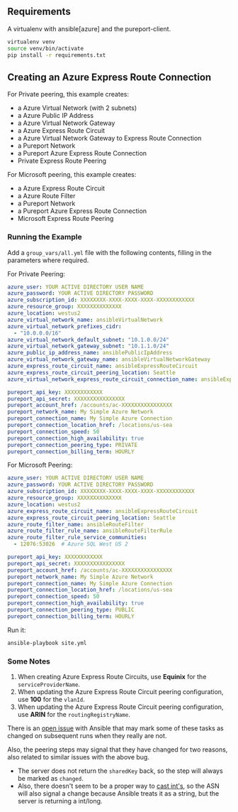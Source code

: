 ## Requirements
A virtualenv with ansible[azure] and the pureport-client.

```bash
virtualenv venv
source venv/bin/activate
pip install -r requirements.txt
```

## Creating an Azure Express Route Connection
For Private peering, this example creates:
- a Azure Virtual Network (with 2 subnets)
- a Azure Public IP Address
- a Azure Virtual Network Gateway
- a Azure Express Route Circuit
- a Azure Virtual Network Gateway to Express Route Connection
- a Pureport Network
- a Pureport Azure Express Route Connection
- Private Express Route Peering

For Microsoft peering, this example creates:
- a Azure Express Route Circuit
- a Azure Route Filter
- a Pureport Network
- a Pureport Azure Express Route Connection
- Microsoft Express Route Peering

### Running the Example
Add a `group_vars/all.yml` file with the following contents, filling in the parameters where required.

For Private Peering:
```yaml
azure_user: YOUR ACTIVE DIRECTORY USER NAME
azure_password: YOUR ACTIVE DIRECTORY PASSWORD
azure_subscription_id: XXXXXXXX-XXXX-XXXX-XXXX-XXXXXXXXXXXX
azure_resource_group: XXXXXXXXXXXXXX
azure_location: westus2
azure_virtual_network_name: ansibleVirtualNetwork
azure_virtual_network_prefixes_cidr:
  - "10.0.0.0/16"
azure_virtual_network_default_subnet: "10.1.0.0/24"
azure_virtual_network_gateway_subnet: "10.1.1.0/24"
azure_public_ip_address_name: ansiblePublicIpAddress
azure_virtual_network_gateway_name: ansibleVirtualNetworkGateway
azure_express_route_circuit_name: ansibleExpressRouteCircuit
azure_express_route_circuit_peering_location: Seattle
azure_virtual_network_express_route_circuit_connection_name: ansibleExpressRouteConnection

pureport_api_key: XXXXXXXXXXXX
pureport_api_secret: XXXXXXXXXXXXXXXX
pureport_account_href: /accounts/ac-XXXXXXXXXXXXXXXX
pureport_network_name: My Simple Azure Network
pureport_connection_name: My Simple Azure Connection
pureport_connection_location_href: /locations/us-sea
pureport_connection_speed: 50
pureport_connection_high_availability: true
pureport_connection_peering_type: PRIVATE
pureport_connection_billing_term: HOURLY
```

For Microsoft Peering:
```yaml
azure_user: YOUR ACTIVE DIRECTORY USER NAME
azure_password: YOUR ACTIVE DIRECTORY PASSWORD
azure_subscription_id: XXXXXXXX-XXXX-XXXX-XXXX-XXXXXXXXXXXX
azure_resource_group: XXXXXXXXXXXXXX
azure_location: westus2
azure_express_route_circuit_name: ansibleExpressRouteCircuit
azure_express_route_circuit_peering_location: Seattle
azure_route_filter_name: ansibleRouteFilter
azure_route_filter_rule_name: ansibleRouteFilterRule
azure_route_filter_rule_service_communities:
  - 12076:53026  # Azure SQL West US 2

pureport_api_key: XXXXXXXXXXXX
pureport_api_secret: XXXXXXXXXXXXXXXX
pureport_account_href: /accounts/ac-XXXXXXXXXXXXXXXX
pureport_network_name: My Simple Azure Network
pureport_connection_name: My Simple Azure Connection
pureport_connection_location_href: /locations/us-sea
pureport_connection_speed: 50
pureport_connection_high_availability: true
pureport_connection_peering_type: PUBLIC
pureport_connection_billing_term: HOURLY
```

Run it:
```bash
ansible-playbook site.yml
```

### Some Notes
1. When creating Azure Express Route Circuits, use **Equinix** for the `serviceProviderName`.
2. When updating the Azure Express Route Circuit peering configuration, use **100** for the `vlanId`.
3. When updating the Azure Express Route Circuit peering configuration, use **ARIN** for the `routingRegistryName`.

There is an [open issue](https://github.com/ansible/ansible/issues/56356) with Ansible that may mark some of these
tasks as changed on subsequent runs when they really are not.

Also, the peering steps may signal that they have changed for two reasons, also related to similar issues with the above
bug.
- The server does not return the `sharedKey` back, so the step will always be marked as `changed`.
- Also, there doesn't seem to be a proper way to [cast int's](https://github.com/ansible/ansible/issues/30366), so the ASN
  will also signal a change because Ansible treats it as a string, but the server is returning a int/long.
